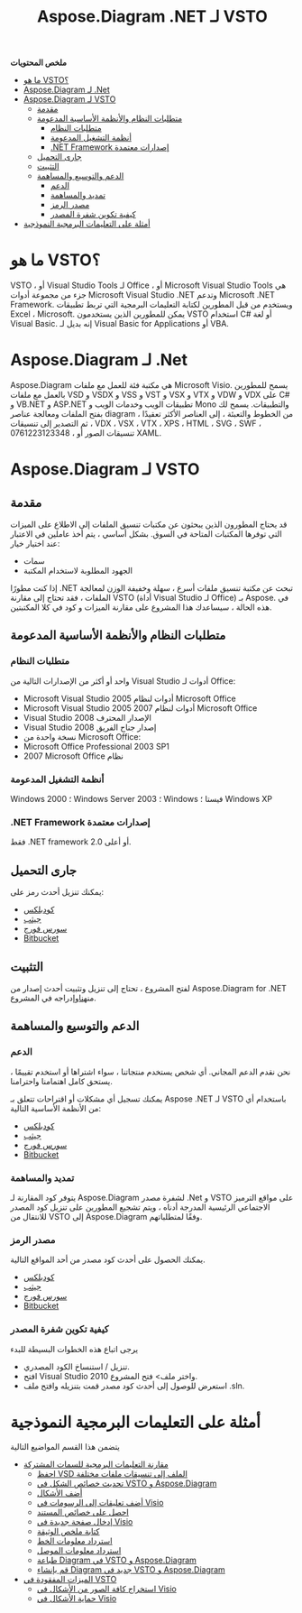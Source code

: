﻿---
title: Aspose.Diagram .NET لـ VSTO
type: docs
weight: 10
url: /ar/net/aspose-diagram-net-for-vsto/
---
**ملخص المحتويات**

- [ما هو VSTO؟](#Aspose.Diagram.NETforVSTO-WhatisVSTO?)
- [Aspose.Diagram لـ .Net](#Aspose.Diagram.NETforVSTO-Aspose.Diagramfor.Net)
- [Aspose.Diagram لـ VSTO](#Aspose.Diagram.NETforVSTO-Aspose.DiagramforVSTO) 
  - [مقدمة](#Aspose.Diagram.NETforVSTO-Introduction)
  - [متطلبات النظام والأنظمة الأساسية المدعومة](#Aspose.Diagram.NETforVSTO-SystemRequirementsandSupportedPlatforms) 
    - [متطلبات النظام](#Aspose.Diagram.NETforVSTO-SystemRequirements)
    - [أنظمة التشغيل المدعومة](#Aspose.Diagram.NETforVSTO-SupportedOperatingSystems)
    - [.NET Framework إصدارات معتمدة](#Aspose.Diagram.NETforVSTO-.NETFrameworkversionssupported)
  - [جارى التحميل](#Aspose.Diagram.NETforVSTO-Downloading)
  - [التثبيت](#Aspose.Diagram.NETforVSTO-Installing)
  - [الدعم والتوسيع والمساهمة](#Aspose.Diagram.NETforVSTO-Support,ExtendandContribute) 
    - [الدعم](#Aspose.Diagram.NETforVSTO-Support)
    - [تمديد والمساهمة](#Aspose.Diagram.NETforVSTO-ExtendandContribute)
    - [مصدر الرمز](#Aspose.Diagram.NETforVSTO-SourceCode)
    - [كيفية تكوين شفرة المصدر](#Aspose.Diagram.NETforVSTO-Howtoconfigurethesourcecode)
- [أمثلة على التعليمات البرمجية النموذجية](#Aspose.Diagram.NETforVSTO-SampleCodeExamples)
# **ما هو VSTO؟**
VSTO ، أو Visual Studio Tools لـ Office ، أو Microsoft Visual Studio Tools هي جزء من مجموعة أدوات Microsoft Visual Studio .NET وتدعم Microsoft .NET Framework. ويستخدم من قبل المطورين لكتابة التعليمات البرمجية التي تربط تطبيقات Excel ، Microsoft. يمكن للمطورين الذين يستخدمون VSTO استخدام C# أو لغة Visual Basic. إنه بديل لـ Visual Basic for Applications أو VBA.
# **Aspose.Diagram لـ .Net**
Aspose.Diagram هي مكتبة فئة للعمل مع ملفات Microsoft Visio. يسمح للمطورين بالعمل مع ملفات VSD و VSDX و VSS و VST و VSX و VTX و VDW و VDX على C# و VB.NET و ASP.NET تطبيقات الويب وخدمات الويب و Mono والتطبيقات. يسمح لك بفتح الملفات ومعالجة عناصر diagram ، من الخطوط والتعبئة ، إلى العناصر الأكثر تعقيدًا ، ثم التصدير إلى تنسيقات VDX ، VSX ، VTX ، XPS ، HTML ، SVG ، SWF ، 0761223123348 ، تنسيقات الصور أو XAML.
# **Aspose.Diagram لـ VSTO**
## **مقدمة**
قد يحتاج المطورون الذين يبحثون عن مكتبات تنسيق الملفات إلى الاطلاع على الميزات التي توفرها المكتبات المتاحة في السوق. بشكل أساسي ، يتم أخذ عاملين في الاعتبار عند اختيار خيار:

- سمات
- الجهود المطلوبة لاستخدام المكتبة

إذا كنت مطورًا .NET تبحث عن مكتبة تنسيق ملفات أسرع ، سهلة وخفيفة الوزن لمعالجة الملفات ، فقد تحتاج إلى مقارنة VSTO (أداة Visual Studio لـ Office) بـ Aspose. في هذه الحالة ، سيساعدك هذا المشروع على مقارنة الميزات و كود في كلا المكتبتين.
## **متطلبات النظام والأنظمة الأساسية المدعومة**
### **متطلبات النظام**
واحد أو أكثر من الإصدارات التالية من Visual Studio أدوات لـ Office:

- Microsoft Visual Studio 2005 أدوات لنظام Microsoft Office
- Microsoft Visual Studio 2005 أدوات لنظام 2007 Microsoft Office
- Visual Studio 2008 الإصدار المحترف
- Visual Studio 2008 إصدار جناح الفريق
- نسخة واحدة من Microsoft Office:
- Microsoft Office Professional 2003 SP1
- 2007 Microsoft Office نظام
### **أنظمة التشغيل المدعومة**
Windows 2000 ؛ Windows Server 2003 ؛ Windows فيستا ؛ Windows XP
### **.NET Framework إصدارات معتمدة**
فقط .NET framework 2.0 أو أعلى.
## **جارى التحميل**
يمكنك تنزيل أحدث رمز على:

- [كودبلكس](http://goo.gl/spbIUb)
- [جيثب](http://goo.gl/vaB1lL)
- [سورس فورج](http://goo.gl/F4oLnp)
- [Bitbucket](http://goo.gl/BzCiz1)
## **التثبيت**
 لفتح المشروع ، تحتاج إلى تنزيل وتثبيت أحدث إصدار من Aspose.Diagram for .NET من[هنا](http://www.aspose.com/.net/diagram-component.aspx)وإدراجه في المشروع.
## **الدعم والتوسيع والمساهمة**
### **الدعم**
نحن نقدم الدعم المجاني. أي شخص يستخدم منتجاتنا ، سواء اشتراها أو استخدم تقييمًا ، يستحق كامل اهتمامنا واحترامنا.

يمكنك تسجيل أي مشكلات أو اقتراحات تتعلق بـ Aspose .NET لـ VSTO باستخدام أي من الأنظمة الأساسية التالية:

- [كودبلكس](http://goo.gl/U54yWo)
- [جيثب](http://goo.gl/tDjFqA)
- [سورس فورج](http://goo.gl/9CgWQu)
- [Bitbucket](http://goo.gl/q7tEu9)
### **تمديد والمساهمة**
يتوفر كود المقارنة لـ Aspose.Diagram لشفرة مصدر .Net و VSTO على مواقع الترميز الاجتماعي الرئيسية المدرجة أدناه ، ويتم تشجيع المطورين على تنزيل كود المصدر للانتقال من VSTO إلى Aspose.Diagram وفقًا لمتطلباتهم.
### **مصدر الرمز**
يمكنك الحصول على أحدث كود مصدر من أحد المواقع التالية.

- [كودبلكس](https://goo.gl/FuhcdD)
- [جيثب](https://goo.gl/JA8x5M)
- [سورس فورج](https://goo.gl/XbE5rO)
- [Bitbucket](https://goo.gl/XBqAzx)
### **كيفية تكوين شفرة المصدر**
يرجى اتباع هذه الخطوات البسيطة للبدء

- تنزيل / استنساخ الكود المصدري.
- افتح Visual Studio 2010 واختر ملف> فتح المشروع.
- استعرض للوصول إلى أحدث كود مصدر قمت بتنزيله وافتح ملف .sln.
# **أمثلة على التعليمات البرمجية النموذجية**
يتضمن هذا القسم المواضيع التالية

- [مقارنة التعليمات البرمجية للسمات المشتركة](/diagram/ar/net/code-comparison-for-common-features/)
  - [احفظ VSD الملف إلى تنسيقات ملفات مختلفة](/diagram/ar/net/save-vsd-file-to-different-file-formats/)
  - [تحديث خصائص الشكل في VSTO و Aspose.Diagram](/diagram/ar/net/update-shape-properties-in-vsto-and-aspose-diagram/)
  - [أضف الأشكال](/diagram/ar/net/add-shapes/)
  - [أضف تعليقات إلى الرسومات في Visio](/diagram/ar/net/add-comments-to-drawings-in-visio/)
  - [احصل على خصائص المستند](/diagram/ar/net/get-document-properties/)
  - [إدخال صفحة جديدة في Visio](/diagram/ar/net/inserting-a-new-page-in-visio/)
  - [كتابة ملخص الوثيقة](/diagram/ar/net/writing-document-summary/)
  - [استرداد معلومات الخط](/diagram/ar/net/retrieving-font-information/)
  - [استرداد معلومات الموصل](/diagram/ar/net/retrieving-connector-information/)
  - [طباعة Diagram في VSTO و Aspose.Diagram](/diagram/ar/net/printing-a-diagram-in-vsto-and-aspose-diagram/)
  - [قم بإنشاء Diagram جديد في VSTO و Aspose.Diagram](/diagram/ar/net/create-a-new-diagram-in-vsto-and-aspose-diagram/)
- [الميزات المفقودة في VSTO](/diagram/ar/net/missing-features-in-vsto/)
  - [استخراج كافة الصور من الأشكال في Visio](/diagram/ar/net/extract-all-images-from-shapes-in-visio/)
  - [حماية الأشكال في Visio](/diagram/ar/net/protect-shapes-in-visio/)
